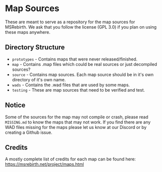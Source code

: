 # Map Sources
These are meant to serve as a repository for the map sources for MSRebirth. We ask that you follow the license (GPL 3.0) if you plan on using these maps anywhere.

## Directory Structure
* ``prototypes`` - Contains maps that were never released/finished.
* ``map`` - Contains .map files which could be real sources or just decompiled sources?
* ``source`` - Contains map sources. Each map source should be in it's own directory of it's own name.
* ``wads`` - Contains the .wad files that are used by some maps.
* ``testing`` - These are map sources that need to be verified and test.

## Notice
Some of the sources for the map may not compile or crash, please read ``MISSING.md`` to know the maps that may not work. If you find there are any WAD files missing for the maps please let us know at our Discord or by creating a Github issue.

## Credits
A mostly complete list of credits for each map can be found here: https://msrebirth.net/project/maps.html
